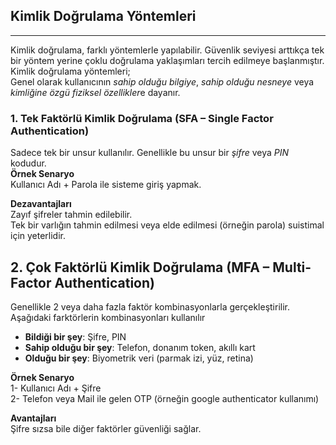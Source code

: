 ## Kimlik Doğrulama Yöntemleri

---

Kimlik doğrulama, farklı yöntemlerle yapılabilir. Güvenlik seviyesi arttıkça tek bir yöntem yerine çoklu doğrulama yaklaşımları tercih edilmeye başlanmıştır.<br>
Kimlik doğrulama yöntemleri;<br>
Genel olarak kullanıcının *sahip olduğu bilgiye*, *sahip olduğu nesneye* veya *kimliğine özgü fiziksel özellikler*e dayanır.

### 1. Tek Faktörlü Kimlik Doğrulama (SFA – Single Factor Authentication)
Sadece tek bir unsur kullanılır. Genellikle bu unsur bir *şifre* veya *PIN* kodudur.<br>
**Örnek Senaryo**<br>
Kullanıcı Adı + Parola ile sisteme giriş yapmak.

**Dezavantajları**<br>
Zayıf şifreler tahmin edilebilir.<br>
Tek bir varlığın tahmin edilmesi veya elde edilmesi (örneğin parola) suistimal için yeterlidir.<br>

## 2. Çok Faktörlü Kimlik Doğrulama (MFA – Multi-Factor Authentication)
Genellikle 2 veya daha fazla faktör kombinasyonlarla gerçekleştirilir.<br>
Aşağıdaki farktörlerin kombinasyonları kullanılır<br>
- **Bildiği bir şey**: Şifre, PIN
- **Sahip olduğu bir şey**: Telefon, donanım token, akıllı kart
- **Olduğu bir şey**: Biyometrik veri (parmak izi, yüz, retina)

**Örnek Senaryo**<br>
1- Kullanıcı Adı + Şifre<br>
2- Telefon veya Mail ile gelen OTP (örneğin google authenticator kullanımı)

**Avantajları**<br>
Şifre sızsa bile diğer faktörler güvenliği sağlar.<br>
